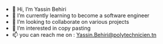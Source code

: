 - 👋 Hi, I’m Yassin Behiri
- 🌱 I’m currently learning to become a software engineer
- 💞️ I’m looking to collaborate on various projects
- 👀 I’m interested in copy pasting 
- 📫 you can reach me on : Yassin.Behiri@polytechnicien.tn
